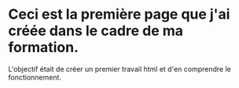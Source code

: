  # Ceci est la première page que j'ai créée dans le cadre de ma formation. 
L'objectif était de créer un premier travail html et d'en comprendre le fonctionnement. 
